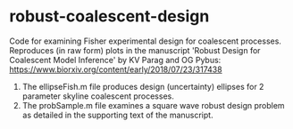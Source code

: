 # robust-coalescent-design
Code for examining Fisher experimental design for coalescent processes. Reproduces (in raw form) plots in the manuscript 'Robust Design for Coalescent Model Inference' by KV Parag and OG Pybus: https://www.biorxiv.org/content/early/2018/07/23/317438

1) The ellipseFish.m file produces design (uncertainty) ellipses for 2 parameter skyline coalescent processes.
2) The probSample.m file examines a square wave robust design problem as detailed in the supporting text of the manuscript.
